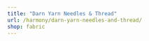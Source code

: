```yaml
---
title: "Darn Yarn Needles & Thread"
url: /harmony/darn-yarn-needles-and-thread/
shop: fabric
---
```

